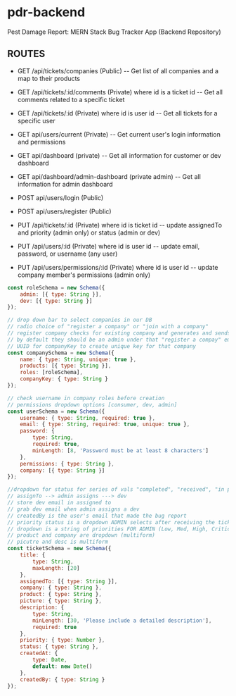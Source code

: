# pdr-backend

Pest Damage Report: MERN Stack Bug Tracker App (Backend Repository)

## ROUTES

-   GET /api/tickets/companies (Public) -- Get list of all companies and a map to their products
-   GET /api/tickets/:id/comments (Private) where id is a ticket id -- Get all comments related to a specific ticket
-   GET /api/tickets/:id (Private) where id is user id -- Get all tickets for a specific user
-   GET api/users/current (Private) -- Get current user's login information and permissions
-   GET api/dashboard (private) -- Get all information for customer or dev dashboard
-   GET api/dashboard/admin-dashboard (private admin) -- Get all information for admin dashboard

-   POST api/users/login (Public)
-   POST api/users/register (Public)

-   PUT /api/tickets/:id (Private) where id is ticket id -- update assignedTo and priority (admin only) or status (admin or dev)
-   PUT /api/users/:id (Private) where id is user id -- update email, password, or username (any user)
-   PUT /api/users/permissions/:id (Private) where id is user id -- update company member's permissions (admin only)

```js
const roleSchema = new Schema({
    admin: [{ type: String }],
    dev: [{ type: String }]
});

// drop down bar to select companies in our DB
// radio choice of "register a company" or "join with a company"
// register company checks for existing company and generates and sends a key
// by default they should be an admin under that "register a compay" email provided
// UUID for companyKey to create unique key for that company
const companySchema = new Schema({
    name: { type: String, unique: true },
    products: [{ type: String }],
    roles: [roleSchema],
    companyKey: { type: String }
});

// check username in company roles before creation
// permissions dropdown options [consumer, dev, admin]
const userSchema = new Schema({
    username: { type: String, required: true },
    email: { type: String, required: true, unique: true },
    password: {
        type: String,
        required: true,
        minLength: [8, 'Password must be at least 8 characters']
    },
    permissions: { type: String },
    company: [{ type: String }]
});

//dropdown for status for series of vals "completed", "received", "in progress", etc.
// assignTo --> admin assigns ---> dev
// store dev email in assigned to
// grab dev email when admin assigns a dev
// createdBy is the user's email that made the bug report
// priority status is a dropdown ADMIN selects after receiving the ticket
// dropdown is a string of priorities FOR ADMIN (Low, Med, High, Critical), but its a number to parse on backend
// product and company are dropdown (multiform)
// picutre and desc is multiform
const ticketSchema = new Schema({
    title: {
        type: String,
        maxLength: [20]
    },
    assignedTo: [{ type: String }],
    company: { type: String },
    product: { type: String },
    picture: { type: String },
    description: {
        type: String,
        minLength: [30, 'Please include a detailed description'],
        required: true
    },
    priority: { type: Number },
    status: { type: String },
    createdAt: {
        type: Date,
        default: new Date()
    },
    createdBy: { type: String }
});
```
